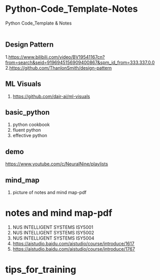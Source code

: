 # Python-Code_Template-Notes
Python Code_Template &amp; Notes
<br/>
<br/>
## Design Pattern
1.https://www.bilibili.com/video/BV19541167cn?from=search&seid=9196945156909400867&spm_id_from=333.337.0.0
2.https://github.com/ThanlonSmith/design-pattern
## ML Visuals
1. https://github.com/dair-ai/ml-visuals
## basic_python
1. python cookbook
2. fluent python
3. effective python 
## demo
https://www.youtube.com/c/NeuralNine/playlists
## mind_map
1. picture of notes and mind map-pdf
# notes and mind map-pdf
1. NUS INTELLIGENT SYSTEMS ISY5001
2. NUS INTELLIGENT SYSTEMS ISY5002
3. NUS INTELLIGENT SYSTEMS ISY5004
4. https://aistudio.baidu.com/aistudio/course/introduce/1617
5. https://aistudio.baidu.com/aistudio/course/introduce/1767
# tips_for_training
